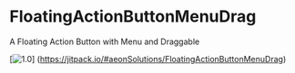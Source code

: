 # FloatingActionButtonMenuDrag
 A Floating Action Button with Menu and Draggable 

[![1.0](https://jitpack.io/v/User/Repo.svg)]
(https://jitpack.io/#aeonSolutions/FloatingActionButtonMenuDrag)
